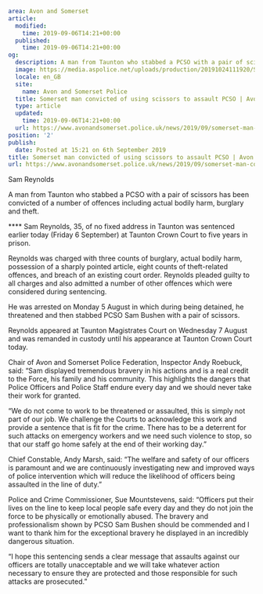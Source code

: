 ```yaml
area: Avon and Somerset
article:
  modified:
    time: 2019-09-06T14:21+00:00
  published:
    time: 2019-09-06T14:21+00:00
og:
  description: A man from Taunton who stabbed a PCSO with a pair of scissors has been convicted of a number of offences including actual bodily harm, burglary and theft.
  image: https://media.aspolice.net/uploads/production/20191024111920/Sam-Reynolds_for-web-1.jpg
  locale: en_GB
  site:
    name: Avon and Somerset Police
  title: Somerset man convicted of using scissors to assault PCSO | Avon and Somerset Police
  type: article
  updated:
    time: 2019-09-06T14:21+00:00
  url: https://www.avonandsomerset.police.uk/news/2019/09/somerset-man-convicted-of-using-scissors-to-assault-pcso/
position: '2'
publish:
  date: Posted at 15:21 on 6th September 2019
title: Somerset man convicted of using scissors to assault PCSO | Avon and Somerset Police
url: https://www.avonandsomerset.police.uk/news/2019/09/somerset-man-convicted-of-using-scissors-to-assault-pcso/
```

Sam Reynolds

A man from Taunton who stabbed a PCSO with a pair of scissors has been convicted of a number of offences including actual bodily harm, burglary and theft.

**** Sam Reynolds, 35, of no fixed address in Taunton was sentenced earlier today (Friday 6 September) at Taunton Crown Court to five years in prison.

Reynolds was charged with three counts of burglary, actual bodily harm, possession of a sharply pointed article, eight counts of theft-related offences, and breach of an existing court order. Reynolds pleaded guilty to all charges and also admitted a number of other offences which were considered during sentencing.

He was arrested on Monday 5 August in which during being detained, he threatened and then stabbed PCSO Sam Bushen with a pair of scissors.

Reynolds appeared at Taunton Magistrates Court on Wednesday 7 August and was remanded in custody until his appearance at Taunton Crown Court today.

Chair of Avon and Somerset Police Federation, Inspector Andy Roebuck, said: “Sam displayed tremendous bravery in his actions and is a real credit to the Force, his family and his community. This highlights the dangers that Police Officers and Police Staff endure every day and we should never take their work for granted.

“We do not come to work to be threatened or assaulted, this is simply not part of our job. We challenge the Courts to acknowledge this work and provide a sentence that is fit for the crime. There has to be a deterrent for such attacks on emergency workers and we need such violence to stop, so that our staff go home safely at the end of their working day.”

Chief Constable, Andy Marsh, said: “The welfare and safety of our officers is paramount and we are continuously investigating new and improved ways of police intervention which will reduce the likelihood of officers being assaulted in the line of duty.”

Police and Crime Commissioner, Sue Mountstevens, said: “Officers put their lives on the line to keep local people safe every day and they do not join the force to be physically or emotionally abused. The bravery and professionalism shown by PCSO Sam Bushen should be commended and I want to thank him for the exceptional bravery he displayed in an incredibly dangerous situation.

“I hope this sentencing sends a clear message that assaults against our officers are totally unacceptable and we will take whatever action necessary to ensure they are protected and those responsible for such attacks are prosecuted.”

